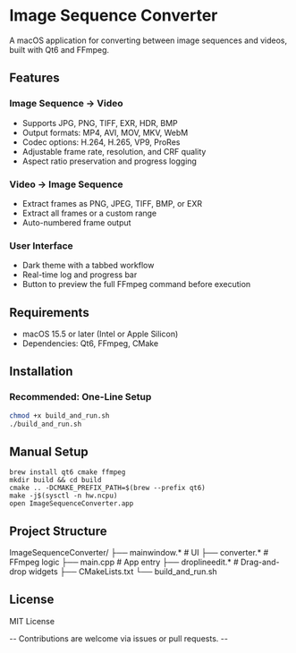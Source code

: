# Image Sequence Converter

A macOS application for converting between image sequences and videos, built with Qt6 and FFmpeg.

## Features

### Image Sequence → Video
- Supports JPG, PNG, TIFF, EXR, HDR, BMP
- Output formats: MP4, AVI, MOV, MKV, WebM
- Codec options: H.264, H.265, VP9, ProRes
- Adjustable frame rate, resolution, and CRF quality
- Aspect ratio preservation and progress logging

### Video → Image Sequence
- Extract frames as PNG, JPEG, TIFF, BMP, or EXR
- Extract all frames or a custom range
- Auto-numbered frame output

### User Interface
- Dark theme with a tabbed workflow
- Real-time log and progress bar
- Button to preview the full FFmpeg command before execution

## Requirements

- macOS 15.5 or later (Intel or Apple Silicon)
- Dependencies: Qt6, FFmpeg, CMake

## Installation

### Recommended: One-Line Setup
```bash
chmod +x build_and_run.sh
./build_and_run.sh
```

## Manual Setup
```
brew install qt6 cmake ffmpeg
mkdir build && cd build
cmake .. -DCMAKE_PREFIX_PATH=$(brew --prefix qt6)
make -j$(sysctl -n hw.ncpu)
open ImageSequenceConverter.app
```

## Project Structure

ImageSequenceConverter/
├── mainwindow.*        # UI
├── converter.*         # FFmpeg logic
├── main.cpp            # App entry
├── droplineedit.*      # Drag-and-drop widgets
├── CMakeLists.txt
└── build_and_run.sh

## License
MIT License

-- Contributions are welcome via issues or pull requests. --